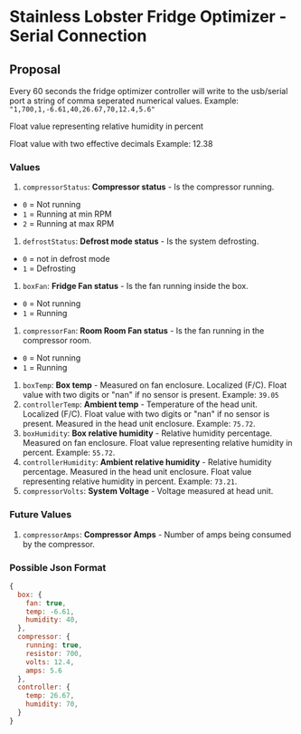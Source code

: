 # Stainless Lobster Fridge Optimizer - Serial Connection

## Proposal

Every 60 seconds the fridge optimizer controller will write to the usb/serial port a string of comma seperated numerical values. Example: `"1,700,1,-6.61,40,26.67,70,12.4,5.6"`



Float value representing relative humidity in percent







Float value with two effective decimals
Example: 12.38


### Values

1. `compressorStatus`: **Compressor status** - Is the compressor running.
  * `0` = Not running
  * `1` = Running at min RPM
  * `2` = Running at max RPM
1. `defrostStatus`: **Defrost mode status** - Is the system defrosting.
  * `0` = not in defrost mode
  * `1` = Defrosting
1. `boxFan`: **Fridge Fan status** - Is the fan running inside the box.
  * `0` = Not running
  * `1` = Running
1. `compressorFan`: **Room Room Fan status** - Is the fan running in the compressor room.
  * `0` = Not running
  * `1` = Running
1. `boxTemp`: **Box temp** - Measured on fan enclosure. Localized (F/C). Float value with two digits or "nan" if no sensor is present.  Example: `39.05`
1. `controllerTemp`: **Ambient temp** - Temperature of the head unit. Localized (F/C). Float value with two digits or "nan" if no sensor is present.  Measured in the head unit enclosure. Example: `75.72`.
1. `boxHumidity`: **Box relative humidity** - Relative humidity percentage. Measured on fan enclosure. Float value representing relative humidity in percent. Example: `55.72`.
1. `controllerHumidity`: **Ambient relative humidity** - Relative humidity percentage. Measured in the head unit enclosure. Float value representing relative humidity in percent. Example: `73.21`.
1. `compressorVolts`: **System Voltage** - Voltage measured at head unit.

### Future Values
1. `compressorAmps`: **Compressor Amps** - Number of amps being consumed by the compressor.

### Possible Json Format

````javascript
{
  box: {
    fan: true,
    temp: -6.61,
    humidity: 40,
  },
  compressor: {
    running: true,
    resistor: 700,
    volts: 12.4,
    amps: 5.6
  },
  controller: {
    temp: 26.67,
    humidity: 70,
  }
}
````
